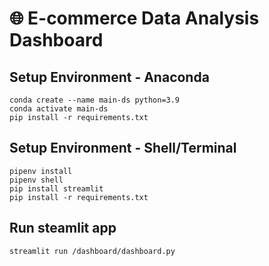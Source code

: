 # 🌐 E-commerce Data Analysis Dashboard

## Setup Environment - Anaconda
```
conda create --name main-ds python=3.9
conda activate main-ds
pip install -r requirements.txt
```

## Setup Environment - Shell/Terminal
```
pipenv install
pipenv shell
pip install streamlit
pip install -r requirements.txt
```

## Run steamlit app
```
streamlit run /dashboard/dashboard.py
```
